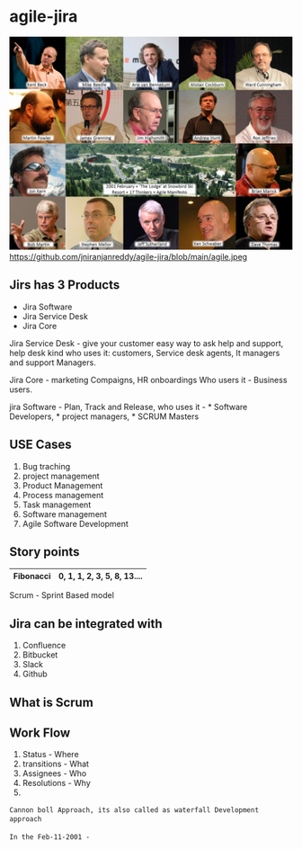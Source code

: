 # agile-jira
![alt text](https://github.com/jniranjanreddy/agile-jira/blob/main/agile.jpeg)
https://github.com/jniranjanreddy/agile-jira/blob/main/agile.jpeg

## Jirs has 3 Products
   * Jira Software
   * Jira Service Desk
   * Jira Core
   
Jira Service Desk - give your customer easy way to ask help and support, help desk kind
     who uses it: customers, Service desk agents, It managers and support Managers.

Jira Core - marketing Compaigns, HR onboardings
     Who users it - Business users.
     
     
jira Software - Plan, Track and Release,
  who uses it - 
     * Software Developers, 
     * project managers, 
     * SCRUM Masters

## USE Cases
1. Bug traching
2. project management
3. Product Management
4. Process management
5. Task management
6. Software management
7. Agile Software Development






## Story points
| Fibonacci| 0, 1, 1, 2, 3, 5, 8, 13....|
|---|---|
 

Scrum - Sprint Based model

## Jira can be integrated with
   1. Confluence
   2. Bitbucket
   3. Slack
   4. Github

## What is Scrum


## Work Flow
1. Status - Where
2. transitions - What
3. Assignees - Who
4. Resolutions - Why
5. 


```
Cannon boll Approach, its also called as waterfall Development approach

In the Feb-11-2001 - 

```
